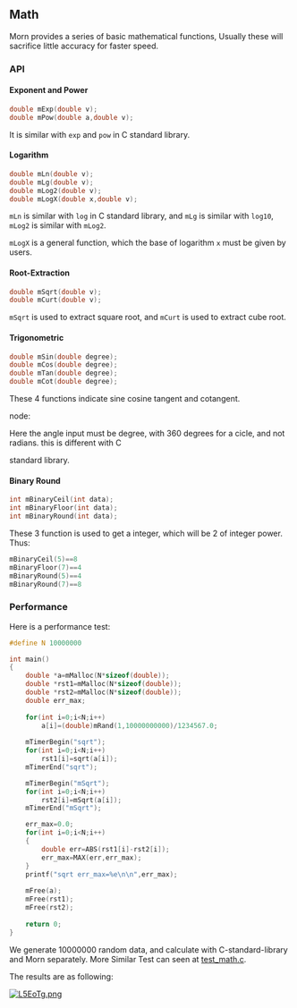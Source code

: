 ## Math

Morn provides a series of basic mathematical functions, Usually these will sacrifice little accuracy for faster speed.

### API

#### Exponent and Power

```c
double mExp(double v);
double mPow(double a,double v);
```

It is similar with `exp` and `pow` in C  standard library.



#### Logarithm 

```c
double mLn(double v);
double mLg(double v);
double mLog2(double v);
double mLogX(double x,double v);
```

`mLn` is similar with `log` in C standard library, and `mLg` is similar with `log10`, `mLog2` is similar with `mLog2`.

`mLogX` is a general function, which the base of  logarithm `x` must be given by users.



#### Root-Extraction

```c
double mSqrt(double v);
double mCurt(double v);
```

`mSqrt` is used to extract square root, and `mCurt` is used to extract cube root.



#### Trigonometric

```c
double mSin(double degree);
double mCos(double degree);
double mTan(double degree);
double mCot(double degree);
```

These 4 functions indicate sine cosine tangent and cotangent.

node:

Here the angle input must be degree, with 360 degrees for a cicle, and not radians. this is different with C

standard library.



#### Binary Round

```c
int mBinaryCeil(int data);
int mBinaryFloor(int data);
int mBinaryRound(int data);
```

These 3 function is used to get a integer, which will be 2 of integer power. Thus:

```c
mBinaryCeil(5)==8
mBinaryFloor(7)==4
mBinaryRound(5)==4
mBinaryRound(7)==8
```



### Performance

Here is a performance test:

```c
#define N 10000000

int main()
{
    double *a=mMalloc(N*sizeof(double));
    double *rst1=mMalloc(N*sizeof(double));
    double *rst2=mMalloc(N*sizeof(double));
    double err_max;
    
    for(int i=0;i<N;i++)
        a[i]=(double)mRand(1,10000000000)/1234567.0;
    
    mTimerBegin("sqrt");
    for(int i=0;i<N;i++)
        rst1[i]=sqrt(a[i]);
    mTimerEnd("sqrt");

    mTimerBegin("mSqrt");
    for(int i=0;i<N;i++)
        rst2[i]=mSqrt(a[i]);
    mTimerEnd("mSqrt");

    err_max=0.0;
    for(int i=0;i<N;i++)
    {
        double err=ABS(rst1[i]-rst2[i]);
        err_max=MAX(err,err_max);
    }
    printf("sqrt err_max=%e\n\n",err_max);
    
    mFree(a);
    mFree(rst1);
    mFree(rst2);
    
    return 0;
}
```

We generate 10000000 random data, and calculate with C-standard-library and Morn separately. More Similar Test can seen at [test_math.c]().

 The results are as following:

[![L5EoTg.png](https://s1.ax1x.com/2022/04/24/L5EoTg.png)](https://imgtu.com/i/L5EoTg) 



